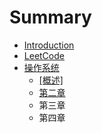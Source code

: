 # Summary

* [Introduction](README.md)
* [LeetCode](LeetCode/README.md)
* [操作系统](操作系统/README.md)
    * [[概述]](操作系统/概述.md)
    * [第二章](操作系统/进程管理.md)
    * 第三章
    * 第四章

